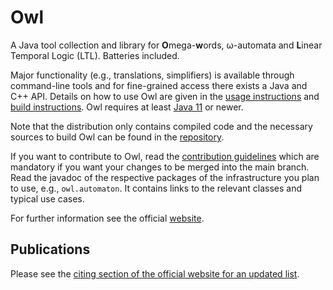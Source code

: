 # Owl

A Java tool collection and library  for **O**mega-**w**ords, ω-automata and **L**inear Temporal Logic (LTL). Batteries included.

Major functionality (e.g., translations, simplifiers) is available through command-line tools and for fine-grained access there exists a Java and C++ API. Details on how to use Owl are given in the [usage instructions](doc/USAGE.md) and [build instructions](doc/BUILDING.md). Owl requires at least [Java 11](http://jdk.java.net/11/) or newer.

Note that the distribution only contains compiled code and the necessary sources to build Owl can be found in the [repository](https://gitlab.lrz.de/i7/owl).

If you want to contribute to Owl, read the [contribution guidelines](CONTRIBUTING.md) which are mandatory if you want your changes to be merged into the main branch.
Read the javadoc of the respective packages of the infrastructure you plan to use, e.g., `owl.automaton`. It contains links to the relevant classes and typical use cases.

For further information see the official [website](https://owl.model.in.tum.de/).

## Publications

Please see the [citing section of the official website for an updated list](https://owl.model.in.tum.de/#citing).
